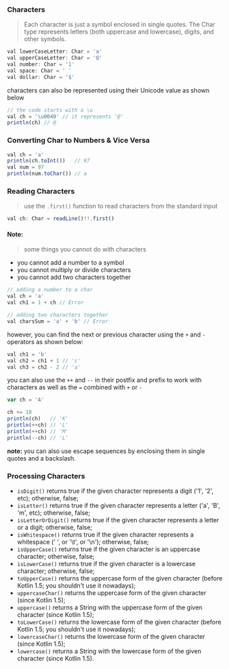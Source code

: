 ### Characters
> Each character is just a symbol enclosed in single quotes. 
The Char type represents letters (both uppercase and lowercase), digits, and other symbols.
```js
val lowerCaseLetter: Char = 'a'
val upperCaseLetter: Char = 'Q'
val number: Char = '1'
val space: Char = ' '
val dollar: Char = '$'
```

<p> characters can also be represented using their Unicode value as shown below</p>

```js
// the code starts with a \u
val ch = '\u0040' // it represents '@'
println(ch) // @
```

### Converting Char to Numbers & Vice Versa
```js
val ch = 'a'
println(ch.toInt())   // 97
val num = 97
println(num.toChar()) // a
```

### Reading Characters
> use the `.first()` function to read characters from the standard input
```js
val ch: Char = readLine()!!.first()
```

#### Note:
> some things you cannot do with characters
+ you cannot add a number to a symbol
+ you cannot multiply or divide characters
+ you cannot add two characters together
```js
// adding a number to a char
val ch = 'a'
val ch1 = 1 + ch // Error

// adding two characters together
val charsSum = 'a' + 'b' // Error
```

however, you can find the next or previous character using the `+` and `-` operators as shown below:
  
```js
val ch1 = 'b'
val ch2 = ch1 + 1 // 'c'
val ch3 = ch2 - 2 // 'a'
```
you can also use the `++` and `--` in their postfix and prefix to work with characters as well as the `=` combined with `+` or `-`
```js
var ch = 'A'

ch += 10
println(ch)   // 'K'
println(++ch) // 'L'
println(++ch) // 'M'
println(--ch) // 'L'
```

**note:** you can also use escape sequences by enclosing them in single quotes and a backslash.

### Processing Characters
+ `isDigit()` returns true if the given character represents a digit ('1', '2', etc); otherwise, false;
+ `isLetter()` returns true if the given character represents a letter ('a', 'B', 'm', etc); otherwise, false;
+ `isLetterOrDigit()` returns true if the given character represents a letter or a digit; otherwise, false;
+ `isWhitespace()` returns true if the given character represents a whitespace (' ', or '\t', or '\n'); otherwise, false;
+ `isUpperCase()` returns true if the given character is an uppercase character; otherwise, false;
+ `isLowerCase()` returns true if the given character is a lowercase character; otherwise, false;
+ `toUpperCase()` returns the uppercase form of the given character (before Kotlin 1.5; you shouldn't use it nowadays);
+ `uppercaseChar()` returns the uppercase form of the given character (since Kotlin 1.5);
+ `uppercase()` returns a String with the uppercase form of the given character (since Kotlin 1.5);
+ `toLowerCase()` returns the lowercase form of the given character (before Kotlin 1.5; you shouldn't use it nowadays);
+ `lowercaseChar()` returns the lowercase form of the given character (since Kotlin 1.5);
+ `lowercase()` returns a String with the lowercase form of the given character (since Kotlin 1.5).

